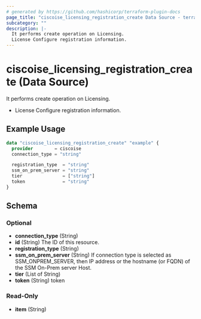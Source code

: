 ```yaml
---
# generated by https://github.com/hashicorp/terraform-plugin-docs
page_title: "ciscoise_licensing_registration_create Data Source - terraform-provider-ciscoise"
subcategory: ""
description: |-
  It performs create operation on Licensing.
  License Configure registration information.
---
```


# ciscoise_licensing_registration_create (Data Source)

It performs create operation on Licensing.

- License Configure registration information.

## Example Usage

```terraform
data "ciscoise_licensing_registration_create" "example" {
  provider        = ciscoise
  connection_type = "string"

  registration_type  = "string"
  ssm_on_prem_server = "string"
  tier               = ["string"]
  token              = "string"
}
```

<!-- schema generated by tfplugindocs -->
## Schema

### Optional

- **connection_type** (String)
- **id** (String) The ID of this resource.
- **registration_type** (String)
- **ssm_on_prem_server** (String) If connection type is selected as SSM_ONPREM_SERVER, then  IP address or the hostname (or FQDN) of the SSM On-Prem server Host.
- **tier** (List of String)
- **token** (String) token

### Read-Only

- **item** (String)


